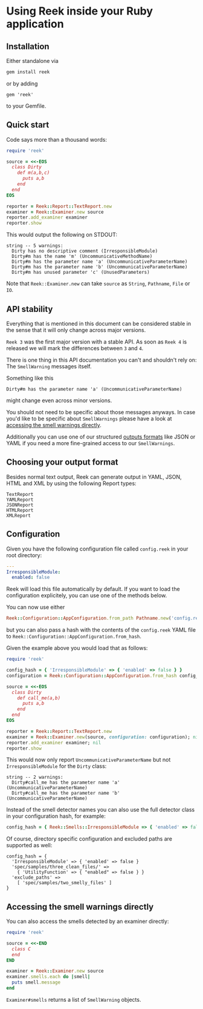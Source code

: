 # Using Reek inside your Ruby application

## Installation

Either standalone via

```bash
gem install reek
```

or by adding

```
gem 'reek'
```

to your Gemfile.

## Quick start

Code says more than a thousand words:

```ruby
require 'reek'

source = <<-EOS
  class Dirty
    def m(a,b,c)
      puts a,b
    end
  end
EOS

reporter = Reek::Report::TextReport.new
examiner = Reek::Examiner.new source
reporter.add_examiner examiner
reporter.show
```

This would output the following on STDOUT:

```
string -- 5 warnings:
  Dirty has no descriptive comment (IrresponsibleModule)
  Dirty#m has the name 'm' (UncommunicativeMethodName)
  Dirty#m has the parameter name 'a' (UncommunicativeParameterName)
  Dirty#m has the parameter name 'b' (UncommunicativeParameterName)
  Dirty#m has unused parameter 'c' (UnusedParameters)
```

Note that `Reek::Examiner.new` can take `source` as `String`, `Pathname`, `File` or `IO`.

## API stability

Everything that is mentioned in this document can be considered stable in the
sense that it will only change across major versions.

`Reek 3` was the first major version with a stable API. As soon as `Reek 4`
is released we will mark the differences between `3` and `4`.

There is one thing in this API documentation you can't and shouldn't rely on:
The `SmellWarning` messages itself.

Something like this

```
Dirty#m has the parameter name 'a' (UncommunicativeParameterName)
```

might change even across minor versions.

You should not need to be specific about those messages anyways.
In case you'd like to be specific about `SmellWarnings` please have a look at
[accessing the smell warnings directly](#accessing-the-smell-warnings-directly).

Additionally you can use one of our structured [outputs formats](#choosing-your-output-format)
like JSON or YAML if you need a more fine-grained access to our
`SmellWarnings`.

## Choosing your output format

Besides normal text output, Reek can generate output in YAML,
JSON, HTML and XML by using the following Report types:

```
TextReport
YAMLReport
JSONReport
HTMLReport
XMLReport
```

## Configuration

Given you have the following configuration file called `config.reek` in your root directory:

```Yaml
---
IrresponsibleModule:
  enabled: false
```

Reek will load this file automatically by default. If you want to load the
configuration explicitely, you can use one of the methods below.

You can now use either

```Ruby
Reek::Configuration::AppConfiguration.from_path Pathname.new('config.reek')
```

but you can also pass a hash with the contents of the `config.reek` YAML file
to `Reek::Configuration::AppConfiguration.from_hash`.

Given the example above you would load that as follows:

```Ruby
require 'reek'

config_hash = { 'IrresponsibleModule' => { 'enabled' => false } }
configuration = Reek::Configuration::AppConfiguration.from_hash config_hash

source = <<-EOS
  class Dirty
    def call_me(a,b)
      puts a,b
    end
  end
EOS

reporter = Reek::Report::TextReport.new
examiner = Reek::Examiner.new(source, configuration: configuration); nil
reporter.add_examiner examiner; nil
reporter.show
```

This would now only report `UncommunicativeParameterName` but not
`IrresponsibleModule` for the `Dirty` class:

```
string -- 2 warnings:
  Dirty#call_me has the parameter name 'a' (UncommunicativeParameterName)
  Dirty#call_me has the parameter name 'b' (UncommunicativeParameterName)
```

Instead of the smell detector names you can also use the full detector class in
your configuration hash, for example:

```ruby
config_hash = { Reek::Smells::IrresponsibleModule => { 'enabled' => false } }
```

Of course, directory specific configuration and excluded paths are supported as
well:

```
config_hash = {
  'IrresponsibleModule' => { 'enabled' => false }
  'spec/samples/three_clean_files/' =>
    { 'UtilityFunction' => { "enabled" => false } }
  'exclude_paths' =>
    [ 'spec/samples/two_smelly_files' ]
}
```

## Accessing the smell warnings directly

You can also access the smells detected by an examiner directly:

```ruby
require 'reek'

source = <<-END
  class C
  end
END

examiner = Reek::Examiner.new source
examiner.smells.each do |smell|
  puts smell.message
end
```

`Examiner#smells` returns a list of `SmellWarning` objects.
